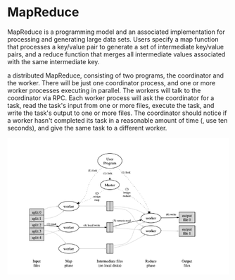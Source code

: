 # MapReduce


MapReduce is a programming model and an associated implementation for processing and generating large data sets. Users specify a map function that processes a key/value pair to generate a set of intermediate key/value pairs, and a reduce function that merges all intermediate values associated with the same intermediate key.

a distributed MapReduce, consisting of two programs, the coordinator and the worker. There will be just one coordinator process, and one or more worker processes executing in parallel. The workers will talk to the coordinator via RPC. Each worker process will ask the coordinator for a task, read the task's input from one or more files, execute the task, and write the task's output to one or more files. The coordinator should notice if a worker hasn't completed its task in a reasonable amount of time (, use ten seconds), and give the same task to a different worker.


![alt text](diagram.png)
